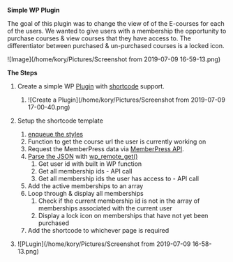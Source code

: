 **Simple WP Plugin**

The goal of this plugin was to change the view of of the E-courses for each of the users. We wanted to give users with a membership the opportunity to purchase courses & view courses that they have access to. The differentiator between purchased & un-purchased courses is a locked icon. 

![Image](/home/kory/Pictures/Screenshot from 2019-07-09 16-59-13.png)



**The Steps**

1. Create a simple WP [Plugin](https://codex.wordpress.org/Writing_a_Plugin) with [shortcode](https://codex.wordpress.org/Shortcode) support.
   1. ![Create a Plugin](/home/kory/Pictures/Screenshot from 2019-07-09 17-00-40.png)

2. Setup the shortcode template
   1. [enqueue the styles](https://developer.wordpress.org/reference/functions/wp_enqueue_style/)
   2. Function to get the course url the user is currently working on
   3. Request the MemberPress data via [MemberPress API](https://docs.memberpress.com/article/110-overview-of-using-the-developer-tools).
   4. [Parse the JSON](https://pippinsplugins.com/using-wp_remote_get-to-parse-json-from-remote-apis/) with [wp_remote_get()](https://developer.wordpress.org/reference/functions/wp_remote_get/)
      1. Get user id with built in WP function
      2. Get all membership ids - API call
      3. Get all membership ids the user has access to - API call
   5. Add the active memberships to an array
   6. Loop through & display all memberships
      1. Check if the current membership id is not in the array of memberships associated with the current user
      2. Display a lock icon on memberships that have not yet been purchased
   7. Add the shortcode to whichever page is required
3. ![PLugin](/home/kory/Pictures/Screenshot from 2019-07-09 16-58-13.png)